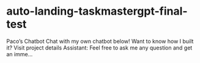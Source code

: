# auto-landing-taskmastergpt-final-test
Paco’s Chatbot Chat with my own chatbot below! Want to know how I built it? Visit project details Assistant: Feel free to ask me any question and get an imme...
